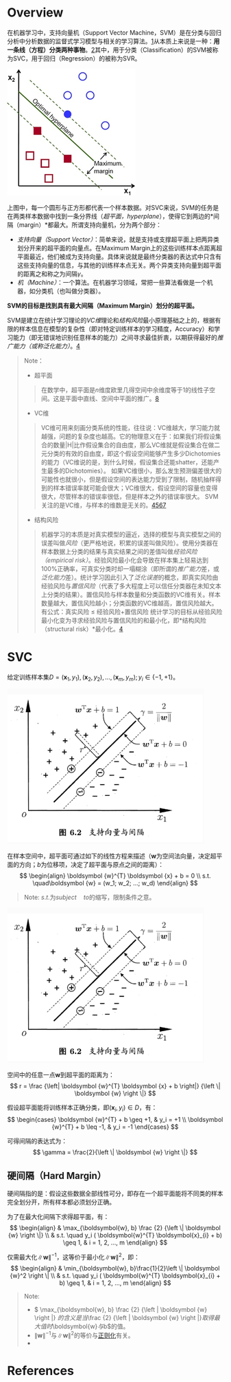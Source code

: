 <!-- TITLE: 支持向量机 -->
<!-- SUBTITLE:  -->

# Overview
在机器学习中，支持向量机（Support Vector Machine，SVM）是在分类与回归分析中分析数据的监督式学习模型与相关的学习算法。[1][1]从本质上来说是一种：**用一条线（方程）分类两种事物**。[2][2]其中，用于分类（Classification）的SVM被称为SVC，用于回归（Regression）的被称为SVR。

![SVM Overview](/uploads/2018/svm-overview.jpg "SVM Overview")

上图中，每一个圆形与正方形都代表一个样本数据。对SVC来说，SVM的任务是在两类样本数据中找到一条分界线（*超平面，hyperplane*），使得它到两边的*间隔（margin）*都最大。所谓支持向量机，分为两个部分：
- *支持向量（Support Vector）*：简单来说，就是支持或支撑超平面上把两异类划分开来的超平面的向量点。在Maximum Margin上的这些训练样本点距离超平面最近，他们被成为支持向量。具体来说就是最终分类器的表达式中只含有这些支持向量的信息，与其他的训练样本点无关。两个异类支持向量到超平面的距离之和称之为间隔$\gamma$。
- *机（Machine）*：一个算法。在机器学习领域，常把一些算法看做是一个机器，如分类机（也叫做分类器）。

**SVM的目标是找到具有最大间隔（Maximum Margin）划分的超平面。**

SVM是建立在统计学习理论的*VC维*理论和*结构风险*最小原理基础之上的，根据有限的样本信息在模型的复杂性（即对特定训练样本的学习精度，Accuracy）和学习能力（即无错误地识别任意样本的能力）之间寻求最佳折衷，以期获得最好的*推广能力（或称泛化能力）*。[4][4]

> Note：
>  - 超平面
>> 在数学中，超平面是$n$维度欧里几得空间中余维度等于1的线性子空间。这是平面中直线、空间中平面的推广。[8][8]
> - VC维
>> VC维可用来刻画分类系统的性能，往往说：VC维越大，学习能力就越强，问题的复杂度也越高。它的物理意义在于：如果我们将假设集合的数量|H|比作假设集合的自由度，那么VC维就是假设集合在做二元分类的有效的自由度，即这个假设空间能够产生多少Dichotomies的能力（VC维说的是，到什么时候，假设集合还能shatter，还能产生最多的Dichotomies）。
>> 如果VC维很小，那么发生预测偏差很大的可能性也就很小，但是假设空间的表达能力受到了限制，随机抽样得到的样本错误率就可能会很大；VC维很大，假设空间的容量也变得很大，尽管样本的错误率很低，但是样本之外的错误率很大。
>> SVM关注的是VC维，与样本的维数是无关的。[4][4][5][5][6][6][7][7]
> - 结构风险
>> 机器学习的本质是对真实模型的逼近，选择的模型与真实模型之间的误差叫做*风险*（更严格地说，积累的误差叫做风险）。使用分类器在样本数据上分类的结果与真实结果之间的差值叫做*经验风险（empirical risk）*。经验风险最小化会导致在样本集上轻易达到100%正确率，可真实分类时却一塌糊涂（即所谓的*推广能力*差，或*泛化能力*差）。统计学习因此引入了*泛化误差*的概念，即真实风险由经验风险与*置信风险*（代表了多大程度上可以信任分类器在未知文本上分类的结果）。置信风险与样本数量和分类函数的VC维有关。样本数量越大，置信风险越小；分类函数的VC维越高，置信风险越大。
>> 有公式：真实风险 $\leq$ 经验风险$+$置信风险
>> 统计学习的目标从经验风险最小化变为寻求经验风险与置信风险的和最小化，即*结构风险（structural risk）*最小化。[4][4]

# SVC
给定训练样本集$D = {(\boldsymbol {x}_1, y_1), (\boldsymbol {x}_2, y_2), ..., (\boldsymbol {x}_m, y_m); y_i \in \{-1, +1 \}}$。

![Hard Margin](/uploads/2018/hard-margin.png "Hard Margin")

在样本空间中，超平面可通过如下的线性方程来描述（$\boldsymbol {w}$为空间法向量，决定超平面的方向；$b$为位移项，决定了超平面与原点之间的距离）：
$$
\begin{align}
\boldsymbol {w}^{T} \boldsymbol {x} + b = 0 \\
s.t. \quad\boldsymbol {w} = (w_1; w_2; ...; w_d)
\end{align}
$$

> Note: $s.t.$为$subject \quad to$的缩写，限制条件之意。

![Hard Margin](/uploads/2018/hard-margin.png "Hard Margin")

空间中的任意一点$\boldsymbol {w}$到超平面的距离为：
$$
r = \frac {\left| \boldsymbol {w}^{T} \boldsymbol {x} + b \right|} {\left \| \boldsymbol {w} \right \|}
$$

假设超平面能将训练样本正确分类，即$(\boldsymbol {x}_i, y_i) \in D$，有：
$$
\begin{cases}
\boldsymbol {w}^{T} + b \geq +1, & y_i = +1 \\
\boldsymbol {w}^{T} + b \leq -1, & y_i = -1
\end{cases}
$$

可得间隔的表达式为：
$$
\gamma = \frac{2}{\left \| \boldsymbol {w} \right \|}
$$

## 硬间隔（Hard Margin）

硬间隔指的是：假设这些数据全部线性可分，即存在一个超平面能将不同类的样本完全划分开，所有样本都必须划分正确。

为了在最大化间隔下求得超平面，有：
$$
\begin{align}
& \max_{\boldsymbol{w}, b} \frac {2} {\left \| \boldsymbol {w} \right \|} \\
& s.t. \quad y_i ( \boldsymbol{w}^{T} \boldsymbol{x}_{i} + b) \geq 1, & i = 1, 2, ..., m
\end{align}
$$

仅需最大化$\left \| \boldsymbol {w} \right \| ^ {-1}$，这等价于最小化$\left \| \boldsymbol {w} \right \| ^{2}$，即：
$$
\begin{align}
& \min_{\boldsymbol{w}, b}\frac{1}{2}\left \| \boldsymbol {w}^2 \right \| \\
& s.t. \quad y_i ( \boldsymbol{w}^{T} \boldsymbol{x}_{i} + b) \geq 1, & i = 1, 2, ..., m
\end{align}
$$

> Note:
> - $ \max\_{\boldsymbol{w}, b} \frac {2} {\left \| \boldsymbol {w} \right \|} $的含义是当$\frac {2} {\left \| \boldsymbol {w} \right \|}$取得最大值时$\boldsymbol{w}$与$b$的值。
> - $\left \| \boldsymbol {w} \right \| ^ {-1}$与$\left \| \boldsymbol {w} \right \| ^{2}$的等价与[正则化](TODO)有关。
> - 


# References

[1]: https://zh.wikipedia.org/wiki/支持向量机 "Wikipedia: 支持向量机"
[2]: https://charlesliuyx.github.io/2017/09/19/%E6%94%AF%E6%8C%81%E5%90%91%E9%87%8F%E6%9C%BASVM%E5%AD%A6%E4%B9%A0%E7%AC%94%E8%AE%B0/ "【直观详解】支持向量机SVM"
[3]: http://www.blogjava.net/zhenandaci/category/31868.html "SVM入门系列"
[4]: http://www.blogjava.net/zhenandaci/archive/2009/02/13/254519.html "SVM入门系列：SVM入门（一）至（三）Refresh"
[5]: https://whuhan2013.github.io/blog/2017/02/13/vc-theroy-learn/ "机器学习基石之VC维理论"
[6]: https://my.oschina.net/hosee/blog/471475 "VC维再理解"
[7]: http://www.flickering.cn/machine_learning/2015/04/vc%E7%BB%B4%E7%9A%84%E6%9D%A5%E9%BE%99%E5%8E%BB%E8%84%89/ "VC维的来龙去脉"
[8]: https://zh.wikipedia.org/wiki/%E8%B6%85%E5%B9%B3%E9%9D%A2 "Wikipedia: 超平面"
